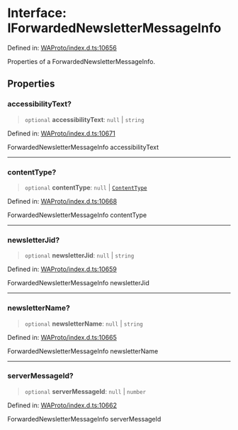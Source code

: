 # Interface: IForwardedNewsletterMessageInfo

Defined in: [WAProto/index.d.ts:10656](https://github.com/Fokusdotid/Baileys/blob/db1d3e5f41e9eede5877460f9adbb0224021575c/WAProto/index.d.ts#L10656)

Properties of a ForwardedNewsletterMessageInfo.

## Properties

### accessibilityText?

> `optional` **accessibilityText**: `null` \| `string`

Defined in: [WAProto/index.d.ts:10671](https://github.com/Fokusdotid/Baileys/blob/db1d3e5f41e9eede5877460f9adbb0224021575c/WAProto/index.d.ts#L10671)

ForwardedNewsletterMessageInfo accessibilityText

***

### contentType?

> `optional` **contentType**: `null` \| [`ContentType`](../namespaces/ForwardedNewsletterMessageInfo/enumerations/ContentType.md)

Defined in: [WAProto/index.d.ts:10668](https://github.com/Fokusdotid/Baileys/blob/db1d3e5f41e9eede5877460f9adbb0224021575c/WAProto/index.d.ts#L10668)

ForwardedNewsletterMessageInfo contentType

***

### newsletterJid?

> `optional` **newsletterJid**: `null` \| `string`

Defined in: [WAProto/index.d.ts:10659](https://github.com/Fokusdotid/Baileys/blob/db1d3e5f41e9eede5877460f9adbb0224021575c/WAProto/index.d.ts#L10659)

ForwardedNewsletterMessageInfo newsletterJid

***

### newsletterName?

> `optional` **newsletterName**: `null` \| `string`

Defined in: [WAProto/index.d.ts:10665](https://github.com/Fokusdotid/Baileys/blob/db1d3e5f41e9eede5877460f9adbb0224021575c/WAProto/index.d.ts#L10665)

ForwardedNewsletterMessageInfo newsletterName

***

### serverMessageId?

> `optional` **serverMessageId**: `null` \| `number`

Defined in: [WAProto/index.d.ts:10662](https://github.com/Fokusdotid/Baileys/blob/db1d3e5f41e9eede5877460f9adbb0224021575c/WAProto/index.d.ts#L10662)

ForwardedNewsletterMessageInfo serverMessageId
